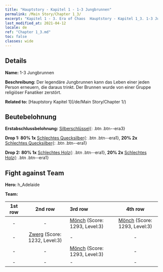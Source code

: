 ```yaml
---
title: "Hauptstory - Kapitel 1 - 1-3 Jungbrunnen"
permalink: /Main Story/Chapter 1_3/
excerpt: "Kapitel 1 - 3. Era of Chaos  Hauptstory - Kapitel 1_3. 1-3 Jungbrunnen"
last_modified_at: 2021-04-12
locale: de
ref: "Chapter 1_3.md"
toc: false
classes: wide
---
```


## Details

 **Name:** 1-3 Jungbrunnen

 **Beschreibung:** Der legendäre Jungbrunnen kann das Leben einer jeden Person erneuern, die daraus trinkt. Der Brunnen wurde von einer Gruppe religiöser Fanatiker zerstört.

 **Related to:** [Hauptstory Kapitel 1](/de/Main Story/Chapter 1/)

## Beutebelohnung

 **Erstabschlussbelohnung:** [Silberschlüssel](/de/Items/con_693/){: .btn .btn--era3}

 **Drop 1:** **80% 1x** [Schlechtes Quecksilber](/de/Items/mat_2/){: .btn .btn--era1}, **20% 2x** [Schlechtes Quecksilber](/de/Items/mat_2/){: .btn .btn--era1}

 **Drop 2:** **80% 1x** [Schlechtes Holz](/de/Items/mat_1/){: .btn .btn--era1}, **20% 2x** [Schlechtes Holz](/de/Items/mat_1/){: .btn .btn--era1}


## Fight against Team
 **Hero:** h_Adelaide

 **Team:**


  | 1st row | 2nd row | 3rd row | 4th row |
  |:----:|:----:|:----|:----:|
  | - | - | [Mönch](/de/units/Monk/) (Score: 1293, Level:3)  | [Mönch](/de/units/Monk/) (Score: 1293, Level:3)  |
  | - | [Zwerg](/de/units/Dwarf/) (Score: 1232, Level:3)  | - | - |
  | - | - | [Mönch](/de/units/Monk/) (Score: 1293, Level:3)  | - |
  | - | - | - | - |


